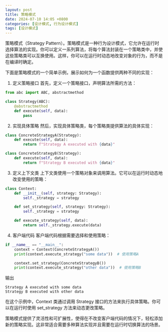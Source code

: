 ```yaml
---
layout: post
title: 策略模式
date: 2024-07-10 14:05 +0800
categories: [设计模式, 行为设计模式]
tags: [设计模式]
---
```

策略模式（Strategy Pattern）。策略模式是一种行为设计模式，它允许在运行时选择算法的实现。你可以定义一系列算法，将每个算法封装在一个策略类中，并使这些策略类可以互换使用。这样，你可以在运行时动态地改变对象的行为，而不是在编译时确定。

下面是策略模式的一个简单示例，展示如何为一个函数提供两种不同的实现：

1. 定义策略接口
首先，定义一个策略接口，声明算法所需的方法：

```python
from abc import ABC, abstractmethod

class Strategy(ABC):
    @abstractmethod
    def execute(self, data):
        pass
```
2. 实现具体策略
然后，实现具体策略类，每个策略类提供算法的具体实现：

```python
class ConcreteStrategyA(Strategy):
    def execute(self, data):
        return f"Strategy A executed with {data}"

class ConcreteStrategyB(Strategy):
    def execute(self, data):
        return f"Strategy B executed with {data}"
```
3. 定义上下文类
上下文类使用一个策略对象来调用算法。它可以在运行时动态地改变使用的策略：

```python
class Context:
    def __init__(self, strategy: Strategy):
        self._strategy = strategy

    def set_strategy(self, strategy: Strategy):
        self._strategy = strategy

    def execute_strategy(self, data):
        return self._strategy.execute(data)
```
4. 客户端代码
客户端代码根据需要选择和使用策略：

```python
if __name__ == "__main__":
    context = Context(ConcreteStrategyA())
    print(context.execute_strategy("some data"))  # 使用策略A

    context.set_strategy(ConcreteStrategyB())
    print(context.execute_strategy("other data"))  # 使用策略B
```
输出
```
Strategy A executed with some data
Strategy B executed with other data
```
在这个示例中，Context 类通过调用 Strategy 接口的方法来执行具体策略。你可以在运行时使用 set_strategy 方法来动态更改策略。

策略模式提供了灵活性和可扩展性，使得在不改变客户端代码的情况下，轻松添加新的策略实现。这非常适合需要多种算法实现并且需要在运行时切换算法的场景。